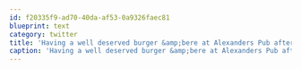 ```yaml
---
id: f20335f9-ad70-40da-af53-0a9326faec81
blueprint: text
category: twitter
title: 'Having a well deserved burger &amp;bere at Alexanders Pub after riding the stellar trails in Kal park'
caption: 'Having a well deserved burger &amp;bere at Alexanders Pub after riding the stellar trails in Kal park'
---
```

